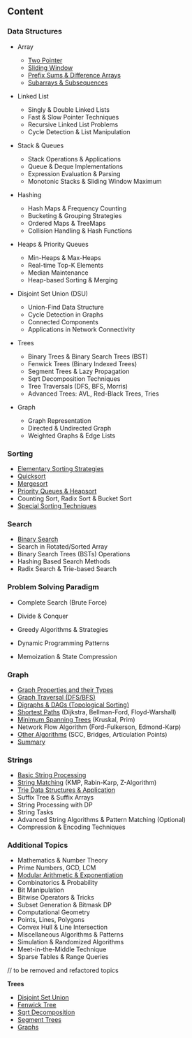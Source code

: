 ## Content

### **Data Structures**

* Array
  * [Two Pointer](array/ch1.md)
  * [Sliding Window](array/ch2.md)
  * [Prefix Sums & Difference Arrays](array/ch3.md)
  * [Subarrays & Subsequences](array/ch4.md)
* Linked List
  * Singly & Double Linked Lists
  * Fast & Slow Pointer Techniques
  * Recursive Linked List Problems
  * Cycle Detection & List Manipulation

* Stack & Queues
  * Stack Operations & Applications
  * Queue & Deque Implementations
  * Expression Evaluation & Parsing
  * Monotonic Stacks & Sliding Window Maximum

* Hashing
  * Hash Maps & Frequency Counting
  * Bucketing & Grouping Strategies
  * Ordered Maps & TreeMaps
  * Collision Handling & Hash Functions

* Heaps & Priority Queues
  * Min-Heaps & Max-Heaps
  * Real-time Top-K Elements
  * Median Maintenance
  * Heap-based Sorting & Merging

* Disjoint Set Union (DSU)
  * Union-Find Data Structure
  * Cycle Detection in Graphs
  * Connected Components
  * Applications in Network Connectivity

* Trees
  * Binary Trees & Binary Search Trees (BST)
  * Fenwick Trees (Binary Indexed Trees)
  * Segment Trees & Lazy Propagation
  * Sqrt Decomposition Techniques
  * Tree Traversals (DFS, BFS, Morris)
  * Advanced Trees: AVL, Red-Black Trees, Tries

* Graph
  * Graph Representation
  * Directed & Undirected Graph
  * Weighted Graphs & Edge Lists

### **Sorting**

* [Elementary Sorting Strategies](sorting/ch1.md)
* [Quicksort](sorting/ch2.md)
* [Mergesort](sorting/ch3.md)
* [Priority Queues & Heapsort](sorting/ch4.md)
* Counting Sort, Radix Sort & Bucket Sort
* [Special Sorting Techniques](sorting/ch6.md)

### **Search**

* [Binary Search](search/binary_search.md)
* Search in Rotated/Sorted Array
* Binary Search Trees (BSTs) Operations
* Hashing Based Search Methods
* Radix Search & Trie-based Search

### **Problem Solving Paradigm**

- Complete Search (Brute Force)

- Divide & Conquer

- Greedy Algorithms & Strategies

- Dynamic Programming Patterns

- Memoization & State Compression

### **Graph**

* [Graph Properties and their Types](graphs/ch1.md)
* [Graph Traversal (DFS/BFS)](graphs/ch2.md)
* [Digraphs & DAGs (Topological Sorting)](graphs/ch3.md)
* [Shortest Paths](graphs/ch4.md) (Dijkstra, Bellman-Ford, Floyd-Warshall)
* [Minimum Spanning Trees](graphs/ch5.md) (Kruskal, Prim)
* Network Flow Algorithm (Ford-Fulkerson, Edmond-Karp)
* [Other Algorithms](graphs/ch6.md) (SCC, Bridges, Articulation Points)
* [Summary](graphs/summary.md)

### **Strings**

* [Basic String Processing](strings/ch1.md)
* [String Matching](strings/ch2.md) (KMP, Rabin-Karp, Z-Algorithm)
* [Trie Data Structures & Application](strings/ch3.md)
* Suffix Tree & Suffix Arrays
* String Processing with DP
* String Tasks
* Advanced String Algorithms & Pattern Matching (Optional)
* Compression & Encoding Techniques

### **Additional Topics**

* Mathematics & Number Theory
* Prime Numbers, GCD, LCM
* [Modular Arithmetic & Exponentiation](additional/ch3.md)
* Combinatorics & Probability
* Bit Manipulation
* Bitwise Operators & Tricks
* Subset Generation & Bitmask DP
* Computational Geometry
* Points, Lines, Polygons
* Convex Hull & Line Intersection
* Miscellaneous Algorithms & Patterns
* Simulation & Randomized Algorithms
* Meet-in-the-Middle Technique
* Sparse Tables & Range Queries





// to be removed and refactored topics

**Trees**

* [Disjoint Set Union](https://algo.minetest.in/Data_Structures_library/Trees/Disjoint_set_union/)
* [Fenwick Tree](https://algo.minetest.in/Data_Structures_library/Trees/Fenwick_tree/)
* [Sqrt Decomposition](https://algo.minetest.in/Data_Structures_library/Trees/Sqrt_Decomposition/)
* [Segment Trees](https://algo.minetest.in/Data_Structures_library/Trees/Segment_trees/)
* [Graphs](https://algo.minetest.in/Data_Structures_library/Trees/graphs/)

